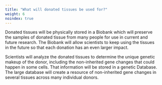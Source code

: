 ```yaml
---
title: "What will donated tissues be used for?"
weight: 6
noindex: true
---
```


Donated tissues will be physically stored in a Biobank which will preserve the samples of donated tissue from many people for use in current and future research. The Biobank will allow scientists to keep using the tissues in the future so that each donation has an even larger impact. 

Scientists will analyze the donated tissues to determine the unique genetic makeup of the donor, including the non-inherited gene changes that could happen in some cells. That information will be stored in a genetic Database. The large database will create a resource of non-inherited gene changes in several tissues across many individual donors.

